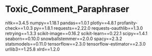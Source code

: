 # Toxic_Comment_Paraphraser

nltk==3.4.5
numpy==1.18.1
pandas==1.0.1
plotly==4.8.1
profanity-check==1.0.3
py==1.8.1
requests==2.22.0
requests-oauthlib==1.3.0
retrying==1.3.3
scikit-image==0.16.2
scikit-learn==0.22.1
scipy==1.4.1
seaborn==0.10.0
snowballstemmer==2.0.0
spacy==2.3.2
statsmodels==0.11.0
tensorflow==2.3.0
tensorflow-estimator==2.3.0
urllib3==1.25.8
xlrd==1.2.0
